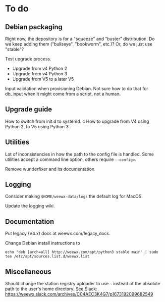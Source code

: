 # To do



## Debian packaging

Right now, the depository is for a "squeeze" and "buster" distribution. Do we keep adding them
("bullseye", "bookworm", etc.)? Or, do we just use "stable"?

Test upgrade process.
- Upgrade from v4 Python 2
- Upgrade from v4 Python 3
- Upgrade from V5 to a later V5

Input validation when provisioning Debian. Not sure how to do that for db_input when it might
come from a script, not a human.

## Upgrade guide

How to switch from init.d to systemd.
c
How to upgrade from V4 using Python 2, to V5 using Python 3.


## Utilities

Lot of inconsistencies in how the path to the config file is handled. Some utilities accept a
command line option, others require `--config=`.

Remove wunderfixer and its documentation.

## Logging

Consider making `$HOME/weewx-data/logs` the default log for MacOS.

Update the logging wiki.


## Documentation


Put legacy (V4.x) docs at weewx.com/legacy_docs.

Change Debian install instructions to

    echo "deb [arch=all] http://weewx.com/apt/python3 stable main" | sudo tee /etc/apt/sources.list.d/weewx.list



## Miscellaneous

Should change the station registry uploader to use `~` instead of the absolute path to the user's
home directory. See Slack: https://weewx.slack.com/archives/C04AEC3K4G7/p1673192099682549